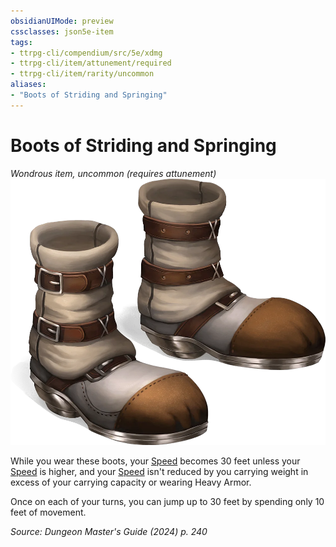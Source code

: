 ```yaml
---
obsidianUIMode: preview
cssclasses: json5e-item
tags:
- ttrpg-cli/compendium/src/5e/xdmg
- ttrpg-cli/item/attunement/required
- ttrpg-cli/item/rarity/uncommon
aliases: 
- "Boots of Striding and Springing"
---
```

# Boots of Striding and Springing
*Wondrous item, uncommon (requires attunement)*  
![](3-Compendium/items/img/boots-of-striding-and-springing.webp#right)


While you wear these boots, your [Speed](3-Compendium/rules/variant-rules/speed-xphb.md) becomes 30 feet unless your [Speed](3-Compendium/rules/variant-rules/speed-xphb.md) is higher, and your [Speed](3-Compendium/rules/variant-rules/speed-xphb.md) isn't reduced by you carrying weight in excess of your carrying capacity or wearing Heavy Armor.

Once on each of your turns, you can jump up to 30 feet by spending only 10 feet of movement.

*Source: Dungeon Master's Guide (2024) p. 240*